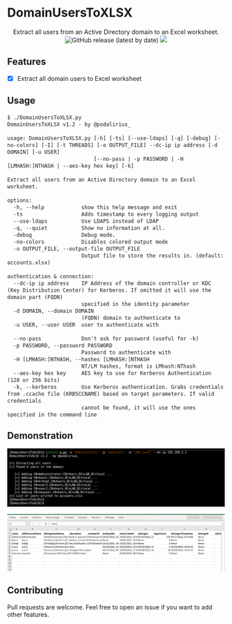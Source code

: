 # DomainUsersToXLSX

<p align="center">
  Extract all users from an Active Directory domain to an Excel worksheet. 
  <br>
  <img alt="GitHub release (latest by date)" src="https://img.shields.io/github/v/release/p0dalirius/DomainUsersToXLSX">
  <a href="https://twitter.com/intent/follow?screen_name=podalirius_" title="Follow"><img src="https://img.shields.io/twitter/follow/podalirius_?label=Podalirius&style=social"></a>
  <br>
</p>

## Features

 - [x] Extract all domain users to Excel worksheet

## Usage

```
$ ./DomainUsersToXLSX.py 
DomainUsersToXLSX v1.2 - by @podalirius_

usage: DomainUsersToXLSX.py [-h] [-ts] [--use-ldaps] [-q] [-debug] [-no-colors] [-I] [-t THREADS] [-o OUTPUT_FILE] --dc-ip ip address [-d DOMAIN] [-u USER]
                            [--no-pass | -p PASSWORD | -H [LMHASH:]NTHASH | --aes-key hex key] [-k]

Extract all users from an Active Directory domain to an Excel worksheet. 

options:
  -h, --help            show this help message and exit
  -ts                   Adds timestamp to every logging output
  --use-ldaps           Use LDAPS instead of LDAP
  -q, --quiet           Show no information at all.
  -debug                Debug mode.
  -no-colors            Disables colored output mode
  -o OUTPUT_FILE, --output-file OUTPUT_FILE
                        Output file to store the results in. (default: accounts.xlsx)

authentication & connection:
  --dc-ip ip address    IP Address of the domain controller or KDC (Key Distribution Center) for Kerberos. If omitted it will use the domain part (FQDN)
                        specified in the identity parameter
  -d DOMAIN, --domain DOMAIN
                        (FQDN) domain to authenticate to
  -u USER, --user USER  user to authenticate with

  --no-pass             Don't ask for password (useful for -k)
  -p PASSWORD, --password PASSWORD
                        Password to authenticate with
  -H [LMHASH:]NTHASH, --hashes [LMHASH:]NTHASH
                        NT/LM hashes, format is LMhash:NThash
  --aes-key hex key     AES key to use for Kerberos Authentication (128 or 256 bits)
  -k, --kerberos        Use Kerberos authentication. Grabs credentials from .ccache file (KRB5CCNAME) based on target parameters. If valid credentials
                        cannot be found, it will use the ones specified in the command line

```

## Demonstration

![](./.github/extract.png)

![](./.github/excel.png)

## Contributing

Pull requests are welcome. Feel free to open an issue if you want to add other features.
